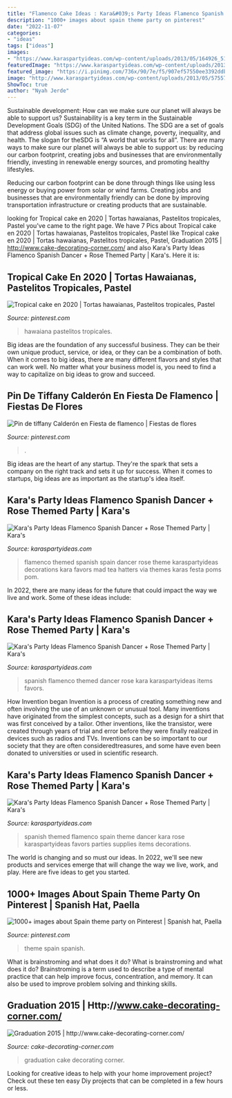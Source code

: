 ```yaml
---
title: "Flamenco Cake Ideas : Kara&#039;s Party Ideas Flamenco Spanish Dancer + Rose Themed Party"
description: "1000+ images about spain theme party on pinterest"
date: "2022-11-07"
categories:
- "ideas"
tags: ["ideas"]
images:
- "https://www.karaspartyideas.com/wp-content/uploads/2013/05/164926_515638968472537_2092254119_n_600x900.jpg"
featuredImage: "https://www.karaspartyideas.com/wp-content/uploads/2013/05/164926_515638968472537_2092254119_n_600x900.jpg"
featured_image: "https://i.pinimg.com/736x/90/7e/f5/907ef57550ee3392ddb0e15657f472cc.jpg"
image: "http://www.karaspartyideas.com/wp-content/uploads/2013/05/575573_515640601805707_380568464_n_600x900.jpg"
ShowToc: true
author: "Nyah Jerde"
---
```



Sustainable development: How can we make sure our planet will always be able to support us?
Sustainability is a key term in the Sustainable Development Goals (SDG) of the United Nations. The SDG are a set of goals that address global issues such as climate change, poverty, inequality, and health. The slogan for theSDG is “A world that works for all”.
There are many ways to make sure our planet will always be able to support us: by reducing our carbon footprint, creating jobs and businesses that are environmentally friendly, investing in renewable energy sources, and promoting healthy lifestyles.

Reducing our carbon footprint can be done through things like using less energy or buying power from solar or wind farms. Creating jobs and businesses that are environmentally friendly can be done by improving transportation infrastructure or creating products that are sustainable.

	

		
looking for Tropical cake en 2020 | Tortas hawaianas, Pastelitos tropicales, Pastel you've came to the right page. We have 7 Pics about Tropical cake en 2020 | Tortas hawaianas, Pastelitos tropicales, Pastel like Tropical cake en 2020 | Tortas hawaianas, Pastelitos tropicales, Pastel, Graduation 2015 | http://www.cake-decorating-corner.com/ and also Kara&#039;s Party Ideas Flamenco Spanish Dancer + Rose Themed Party | Kara&#039;s. Here it is:
		
    
## Tropical Cake En 2020 | Tortas Hawaianas, Pastelitos Tropicales, Pastel

<img loading=lazy src="https://i.pinimg.com/originals/c0/fe/27/c0fe27edb350a8530e42ba46e03f13c4.jpg" onerror="this.onerror=null;this.src='https://tse4.mm.bing.net/th?id=OIP.t4kJOrHrp6Y8rk3HWuJBzQHaJB&amp;pid=15.1';" alt="Tropical cake en 2020 | Tortas hawaianas, Pastelitos tropicales, Pastel">

_Source: pinterest.com_

>hawaiana pastelitos tropicales. 

	

Big ideas are the foundation of any successful business. They can be their own unique product, service, or idea, or they can be a combination of both. When it comes to big ideas, there are many different flavors and styles that can work well. No matter what your business model is, you need to find a way to capitalize on big ideas to grow and succeed.

    
## Pin De Tiffany Calderón En Fiesta De Flamenco | Fiestas De Flores

<img loading=lazy src="https://i.pinimg.com/736x/90/7e/f5/907ef57550ee3392ddb0e15657f472cc.jpg" onerror="this.onerror=null;this.src='https://tse3.mm.bing.net/th?id=OIP.EzmhHHDPDyToO3ZuroYHPwHaHk&amp;pid=15.1';" alt="Pin de tiffany Calderón en Fiesta de flamenco | Fiestas de flores">

_Source: pinterest.com_

>. 

	

Big ideas are the heart of any startup. They're the spark that sets a company on the right track and sets it up for success. When it comes to startups, big ideas are as important as the startup's idea itself. 

    
## Kara&#039;s Party Ideas Flamenco Spanish Dancer + Rose Themed Party | Kara&#039;s

<img loading=lazy src="http://www.karaspartyideas.com/wp-content/uploads/2013/05/575573_515640601805707_380568464_n_600x900.jpg" onerror="this.onerror=null;this.src='https://tse3.mm.bing.net/th?id=OIP.qZXRjlIIY9cwxw8UPnJcCgHaLH&amp;pid=15.1';" alt="Kara&#039;s Party Ideas Flamenco Spanish Dancer + Rose Themed Party | Kara&#039;s">

_Source: karaspartyideas.com_

>flamenco themed spanish spain dancer rose theme karaspartyideas decorations kara favors mad tea hatters via themes karas festa poms pom. 

	

In 2022, there are many ideas for the future that could impact the way we live and work. Some of these ideas include:

    
## Kara&#039;s Party Ideas Flamenco Spanish Dancer + Rose Themed Party | Kara&#039;s

<img loading=lazy src="https://www.karaspartyideas.com/wp-content/uploads/2013/05/305798_515640768472357_927774982_n_600x900.jpg" onerror="this.onerror=null;this.src='https://tse2.mm.bing.net/th?id=OIP.IWHwyPzCxqSBuY77ywY-EwHaLH&amp;pid=15.1';" alt="Kara&#039;s Party Ideas Flamenco Spanish Dancer + Rose Themed Party | Kara&#039;s">

_Source: karaspartyideas.com_

>spanish flamenco themed dancer rose kara karaspartyideas items favors. 

	

How Invention began
Invention is a process of creating something new and often involving the use of an unknown or unusual tool. Many inventions have originated from the simplest concepts, such as a design for a shirt that was first conceived by a tailor. Other inventions, like the transistor, were created through years of trial and error before they were finally realized in devices such as radios and TVs. Inventions can be so important to our society that they are often consideredtreasures, and some have even been donated to universities or used in scientific research.

    
## Kara&#039;s Party Ideas Flamenco Spanish Dancer + Rose Themed Party | Kara&#039;s

<img loading=lazy src="https://www.karaspartyideas.com/wp-content/uploads/2013/05/164926_515638968472537_2092254119_n_600x900.jpg" onerror="this.onerror=null;this.src='https://tse2.mm.bing.net/th?id=OIP.Oi5TvPhhjcxgI35woNNfgQHaLH&amp;pid=15.1';" alt="Kara&#039;s Party Ideas Flamenco Spanish Dancer + Rose Themed Party | Kara&#039;s">

_Source: karaspartyideas.com_

>spanish themed flamenco spain theme dancer kara rose karaspartyideas favors parties supplies items decorations. 

	

The world is changing and so must our ideas. In 2022, we'll see new products and services emerge that will change the way we live, work, and play. Here are five ideas to get you started.

    
## 1000+ Images About Spain Theme Party On Pinterest | Spanish Hat, Paella

<img loading=lazy src="https://s-media-cache-ak0.pinimg.com/736x/14/4a/ac/144aac08804b7e2f544bc7992cbe4cd0.jpg" onerror="this.onerror=null;this.src='https://tse1.mm.bing.net/th?id=OIP.LqTkuVtdSThXICBSXfrMhwHaHa&amp;pid=15.1';" alt="1000+ images about Spain theme party on Pinterest | Spanish hat, Paella">

_Source: pinterest.com_

>theme spain spanish. 

	

What is brainstroming and what does it do?
What is brainstroming and what does it do? Brainstroming is a term used to describe a type of mental practice that can help improve focus, concentration, and memory. It can also be used to improve problem solving and thinking skills.

    
## Graduation 2015 | Http://www.cake-decorating-corner.com/

<img loading=lazy src="http://www.cake-decorating-corner.com/sites/default/files/styles/tall__900h_/public/img_25391.jpg?itok=8uJHUat3" onerror="this.onerror=null;this.src='https://tse1.mm.bing.net/th?id=OIP.sDppmTg7CqJOxWKKPSbUWwHaLJ&amp;pid=15.1';" alt="Graduation 2015 | http://www.cake-decorating-corner.com/">

_Source: cake-decorating-corner.com_

>graduation cake decorating corner. 

	

Looking for creative ideas to help with your home improvement project? Check out these ten easy Diy projects that can be completed in a few hours or less.

